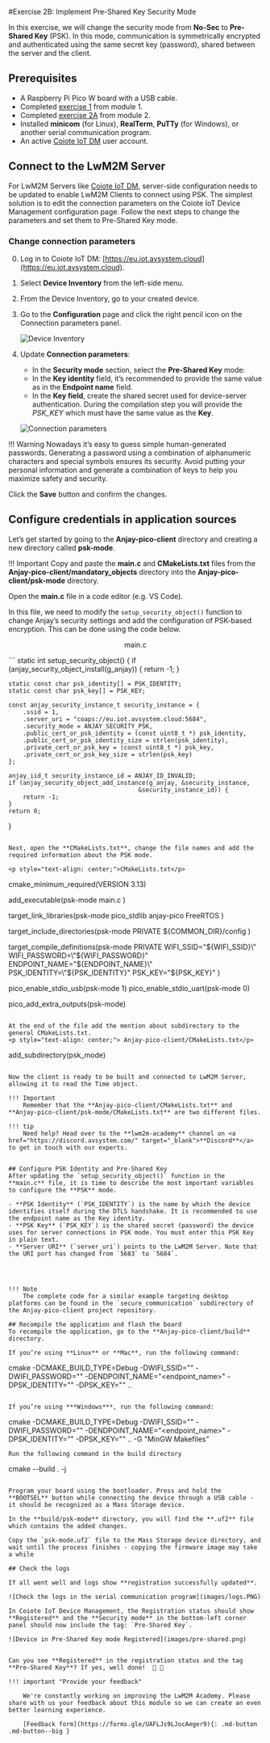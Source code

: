 #Exercise 2B: Implement Pre-Shared Key Security Mode

In this exercise, we will change the security mode from **No-Sec** to **Pre-Shared Key** (PSK). In this mode, communication is symmetrically encrypted and authenticated using the same secret key (password), shared between the server and the client.

## Prerequisites

* A Raspberry Pi Pico W board with a USB cable.
* Completed [exercise 1](../academy/exercise1.md) from module 1.
* Completed [exercise 2A](../academy/exercise2a.md) from module 2.
* Installed **minicom** (for Linux), **RealTerm**, **PuTTy** (for Windows), or another serial communication program.
* An active [Coiote IoT DM](https://eu.iot.avsystem.cloud/) user account.

## Connect to the LwM2M Server

For LwM2M Servers like [Coiote IoT DM](https://www.avsystem.com/coiote-iot-device-management-platform/), server-side configuration needs to be updated to enable LwM2M Clients to connect using PSK. The simplest solution is to edit the connection parameters on the Coiote IoT Device Management configuration page. Follow the next steps to change the parameters and set them to Pre-Shared Key mode.


### Change connection parameters

0. Log in to Coiote IoT DM: [https://eu.iot.avsystem.cloud](https://eu.iot.avsystem.cloud).
0. Select **Device Inventory** from the left-side menu.
0. From the Device Inventory, go to your created device.
0. Go to the **Configuration** page and click the right pencil icon on the Connection parameters panel.

    ![Device Inventory](images/device_no_sec.png)

0. Update **Connection parameters**:

    - In the **Security mode** section, select the **Pre-Shared Key** mode:
    - In the **Key identity** field, it’s recommended to provide the same value as in the **Endpoint name** field.
    - In the **Key field**, create the shared secret used for device-server authentication. During the compilation step you will provide the *PSK_KEY* which must have the same value as the **Key**.

    ![Connection parameters](images/parameters_configuration.png)

!!! Warning
    Nowadays it’s easy to guess simple human-generated passwords. Generating a password using a combination of alphanumeric characters and special symbols ensures its security. Avoid putting your personal information and generate a combination of keys to help you maximize safety and security.

Click the **Save** button and confirm the changes.

## Configure credentials in application sources
Let’s get started by going to the **Anjay-pico-client** directory and creating a new directory called **psk-mode**.

!!! Important
    Copy and paste the **main.c** and **CMakeLists.txt** files from the **Anjay-pico-client/mandatory_objects** directory into the **Anjay-pico-client/psk-mode** directory.

Open the **main.c** file in a code editor (e.g. VS Code).

In this file, we need to modify the `setup_security_object()` function to change Anjay’s security settings and add the configuration of PSK-based encryption. This can be done using the code below.

<p style="text-align: center;">main.c</p>
```
static int setup_security_object() {
    if (anjay_security_object_install(g_anjay)) {
        return -1;
    }

    static const char psk_identity[] = PSK_IDENTITY;
    static const char psk_key[] = PSK_KEY;

    const anjay_security_instance_t security_instance = {
        .ssid = 1,
        .server_uri = "coaps://eu.iot.avsystem.cloud:5684",
        .security_mode = ANJAY_SECURITY_PSK,
        .public_cert_or_psk_identity = (const uint8_t *) psk_identity,
        .public_cert_or_psk_identity_size = strlen(psk_identity),
        .private_cert_or_psk_key = (const uint8_t *) psk_key,
        .private_cert_or_psk_key_size = strlen(psk_key)
    };

    anjay_iid_t security_instance_id = ANJAY_ID_INVALID;
    if (anjay_security_object_add_instance(g_anjay, &security_instance,
                                        &security_instance_id)) {
        return -1;
    }
    return 0;
}
```

Next, open the **CMakeLists.txt**, change the file names and add the required information about the PSK mode.

<p style="text-align: center;">CMakeLists.txt</p>
```
cmake_minimum_required(VERSION 3.13)

add_executable(psk-mode
            main.c
            )

target_link_libraries(psk-mode
                    pico_stdlib
                    anjay-pico
                    FreeRTOS
                    )

target_include_directories(psk-mode PRIVATE
                        ${COMMON_DIR}/config
                        )

target_compile_definitions(psk-mode PRIVATE
                        WIFI_SSID=\"${WIFI_SSID}\"
                        WIFI_PASSWORD=\"${WIFI_PASSWORD}\"
                        ENDPOINT_NAME=\"${ENDPOINT_NAME}\"
                        PSK_IDENTITY=\"${PSK_IDENTITY}\"
                        PSK_KEY=\"${PSK_KEY}\"
                        )

pico_enable_stdio_usb(psk-mode 1)
pico_enable_stdio_uart(psk-mode 0)

pico_add_extra_outputs(psk-mode)

```

At the end of the file add the mention about subdirectory to the general CMakeLists.txt.
<p style="text-align: center;"> Anjay-pico-client/CMakeLists.txt</p>

```
add_subdirectory(psk_mode)
```

Now the client is ready to be built and connected to LwM2M Server, allowing it to read the Time object.

!!! Important
    Remember that the **Anjay-pico-client/CMakeLists.txt** and **Anjay-pico-client/psk-mode/CMakeLists.txt** are two different files.

!!! tip
    Need help? Head over to the **lwm2m-academy** channel on <a href="https://discord.avsystem.com/" target="_blank">**Discord**</a> to get in touch with our experts.


## Configure PSK Identity and Pre-Shared Key
After updating the `setup_security_object()` function in the **main.c** file, it is time to describe the most important variables to configure the **PSK** mode.

- **PSK Identity** (`PSK_IDENTITY`) is the name by which the device identifies itself during the DTLS handshake. It is recommended to use the endpoint name as the Key identity.
- **PSK Key** (`PSK_KEY`) is the shared secret (password) the device uses for server connections in PSK mode. You must enter this PSK Key in plain text.
- **Server URI** (`server_uri`) points to the LwM2M Server. Note that the URI port has changed from `5683` to `5684`.




!!! Note
    The complete code for a similar example targeting desktop platforms can be found in the `secure_communication` subdirectory of the Anjay-pico-client project repository.

## Recompile the application and flash the board
To recompile the application, go to the **Anjay-pico-client/build** directory.

If you’re using **Linux** or **Mac**, run the following command:
```
cmake -DCMAKE_BUILD_TYPE=Debug -DWIFI_SSID="<ssid>" -DWIFI_PASSWORD="<pass>" -DENDPOINT_NAME="<endpoint_name>" -DPSK_IDENTITY="<identity>" -DPSK_KEY="<psk>" ..
```

If you’re using ***Windows***, run the following command:
```
cmake -DCMAKE_BUILD_TYPE=Debug -DWIFI_SSID="<ssid>" -DWIFI_PASSWORD="<pass>" -DENDPOINT_NAME="<endpoint_name>" -DPSK_IDENTITY="<identity>" -DPSK_KEY="<psk>" .. -G "MinGW Makefiles"
```
Run the following command in the build directory
```
cmake --build . -j
```

Program your board using the bootloader. Press and hold the **BOOTSEL** button while connecting the device through a USB cable - it should be recognized as a Mass Storage device.

In the **build/psk-mode** directory, you will find the **.uf2** file which contains the added changes.

Copy the `psk-mode.uf2` file to the Mass Storage device directory, and wait until the process finishes - copying the firmware image may take a while

## Check the logs

If all went well and logs show **registration successfully updated**.

![Check the logs in the serial communication program](images/logs.PNG)

In Coiote IoT Device Management, the Registration status should show **Registered** and the **Security mode** in the bottom-left corner panel should now include the tag: `Pre-Shared Key`.

![Device in Pre-Shared Key mode Registered](images/pre-shared.png)


Can you see **Registered** in the registration status and the tag **Pre-Shared Key**? If yes, well done!  👏 👏

!!! important "Provide your feedback"

    We're constantly working on improving the LwM2M Academy. Please share with us your feedback about this module so we can create an even better learning experience.

    [Feedback form](https://forms.gle/UAFLJs9LJocAeger9){: .md-button .md-button--big }
